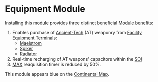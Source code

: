 # Equipment Module

Installing this [module](index.md) provides three distinct beneficial
[Module benefits](Module_benefit.md):

1. Enables purchase of [Ancient-Tech](../terminology/Ancient_Technology.md) (AT)
   weaponry from [Facility](../locations/Facilities.md)
   [Equipment Terminals](../items/Equipment_Terminal.md):
   - [Maelstrom](../weapons/Maelstrom.md)
   - [Spiker](../weapons/Spiker.md)
   - [Radiator](../weapons/Radiator.md)
2. Real-time recharging of AT weapons' capacitors within the
   [SOI](../locations/Sphere_of_Influence.md)
3. [MAX](../armor/Mechanized_Assault_Exo-Suit.md) reaquisition timer is reduced
   by 50%.

This module appears blue on the [Continental Map](../terminology/Continental_Map.md).

